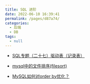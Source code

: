 ```yaml
---
title: SQL 进阶
date: 2022-06-10 16:39:41
permalink: /pages/d87a74/
categories: 
  - 后端
  - DB
tags: 
  - null
---
```




- [SQL专题（二十七）驱动表（记录表）](https://zhuanlan.zhihu.com/p/438321138)

-  [mysql中的文件排序(filesort)](https://www.cnblogs.com/chafanbusi/p/10648026.html)

- [MySQL如何对order by优化？](https://developer.aliyun.com/article/760998)